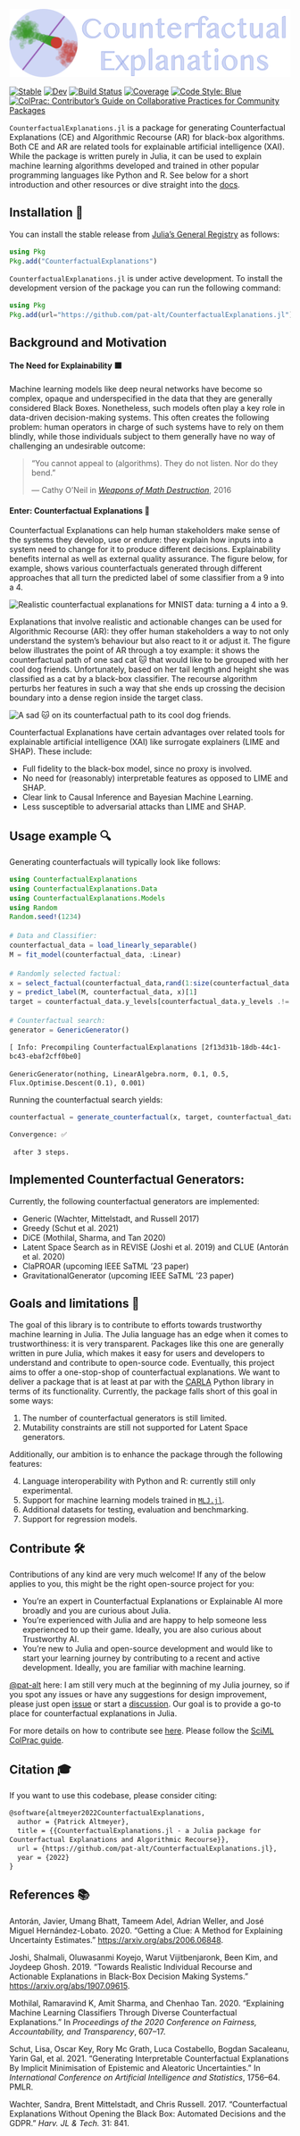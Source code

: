 
![](docs/src/assets/wide_logo.png)

[![Stable](https://img.shields.io/badge/docs-stable-blue.svg)](https://pat-alt.github.io/CounterfactualExplanations.jl/stable) [![Dev](https://img.shields.io/badge/docs-dev-blue.svg)](https://pat-alt.github.io/CounterfactualExplanations.jl/dev) [![Build Status](https://github.com/pat-alt/CounterfactualExplanations.jl/actions/workflows/CI.yml/badge.svg?branch=main)](https://github.com/pat-alt/CounterfactualExplanations.jl/actions/workflows/CI.yml?query=branch%3Amain) [![Coverage](https://codecov.io/gh/pat-alt/CounterfactualExplanations.jl/branch/main/graph/badge.svg)](https://codecov.io/gh/pat-alt/CounterfactualExplanations.jl) [![Code Style: Blue](https://img.shields.io/badge/code%20style-blue-4495d1.svg)](https://github.com/invenia/BlueStyle) [![ColPrac: Contributor’s Guide on Collaborative Practices for Community Packages](https://img.shields.io/badge/ColPrac-Contributor's%20Guide-blueviolet.png)](https://github.com/SciML/ColPrac)

`CounterfactualExplanations.jl` is a package for generating Counterfactual Explanations (CE) and Algorithmic Recourse (AR) for black-box algorithms. Both CE and AR are related tools for explainable artificial intelligence (XAI). While the package is written purely in Julia, it can be used to explain machine learning algorithms developed and trained in other popular programming languages like Python and R. See below for a short introduction and other resources or dive straight into the [docs](https://pat-alt.github.io/CounterfactualExplanations.jl/dev).

## Installation 🚩

You can install the stable release from [Julia’s General Registry](https://github.com/JuliaRegistries/General) as follows:

``` julia
using Pkg
Pkg.add("CounterfactualExplanations")
```

`CounterfactualExplanations.jl` is under active development. To install the development version of the package you can run the following command:

``` julia
using Pkg
Pkg.add(url="https://github.com/pat-alt/CounterfactualExplanations.jl")
```

## Background and Motivation

#### The Need for Explainability ⬛

Machine learning models like deep neural networks have become so complex, opaque and underspecified in the data that they are generally considered Black Boxes. Nonetheless, such models often play a key role in data-driven decision-making systems. This often creates the following problem: human operators in charge of such systems have to rely on them blindly, while those individuals subject to them generally have no way of challenging an undesirable outcome:

> “You cannot appeal to (algorithms). They do not listen. Nor do they bend.”
>
> — Cathy O’Neil in [*Weapons of Math Destruction*](https://en.wikipedia.org/wiki/Weapons_of_Math_Destruction), 2016

#### Enter: Counterfactual Explanations 🔮

Counterfactual Explanations can help human stakeholders make sense of the systems they develop, use or endure: they explain how inputs into a system need to change for it to produce different decisions. Explainability benefits internal as well as external quality assurance. The figure below, for example, shows various counterfactuals generated through different approaches that all turn the predicted label of some classifier from a 9 into a 4.

![Realistic counterfactual explanations for MNIST data: turning a 4 into a 9.](https://raw.githubusercontent.com/pat-alt/CounterfactualExplanations.jl/main/docs/src/examples/image/www/MNIST_9to4.png)

Explanations that involve realistic and actionable changes can be used for Algorithmic Recourse (AR): they offer human stakeholders a way to not only understand the system’s behaviour but also react to it or adjust it. The figure below illustrates the point of AR through a toy example: it shows the counterfactual path of one sad cat 🐱 that would like to be grouped with her cool dog friends. Unfortunately, based on her tail length and height she was classified as a cat by a black-box classifier. The recourse algorithm perturbs her features in such a way that she ends up crossing the decision boundary into a dense region inside the target class.

![A sad 🐱 on its counterfactual path to its cool dog friends.](https://raw.githubusercontent.com/pat-alt/CounterfactualExplanations.jl/main/docs/src/www/recourse_laplace.gif)

Counterfactual Explanations have certain advantages over related tools for explainable artificial intelligence (XAI) like surrogate explainers (LIME and SHAP). These include:

- Full fidelity to the black-box model, since no proxy is involved.
- No need for (reasonably) interpretable features as opposed to LIME and SHAP.
- Clear link to Causal Inference and Bayesian Machine Learning.
- Less susceptible to adversarial attacks than LIME and SHAP.

## Usage example 🔍

Generating counterfactuals will typically look like follows:

``` julia
using CounterfactualExplanations
using CounterfactualExplanations.Data
using CounterfactualExplanations.Models
using Random
Random.seed!(1234)

# Data and Classifier:
counterfactual_data = load_linearly_separable()
M = fit_model(counterfactual_data, :Linear)

# Randomly selected factual:
x = select_factual(counterfactual_data,rand(1:size(counterfactual_data.X,2)))
y = predict_label(M, counterfactual_data, x)[1]
target = counterfactual_data.y_levels[counterfactual_data.y_levels .!= y][1]

# Counterfactual search:
generator = GenericGenerator()
```

    [ Info: Precompiling CounterfactualExplanations [2f13d31b-18db-44c1-bc43-ebaf2cff0be0]

    GenericGenerator(nothing, LinearAlgebra.norm, 0.1, 0.5, Flux.Optimise.Descent(0.1), 0.001)

Running the counterfactual search yields:

``` julia
counterfactual = generate_counterfactual(x, target, counterfactual_data, M, generator)
```

    Convergence: ✅

     after 3 steps.

## Implemented Counterfactual Generators:

Currently, the following counterfactual generators are implemented:

- Generic (Wachter, Mittelstadt, and Russell 2017)
- Greedy (Schut et al. 2021)
- DiCE (Mothilal, Sharma, and Tan 2020)
- Latent Space Search as in REVISE (Joshi et al. 2019) and CLUE (Antorán et al. 2020)
- ClaPROAR (upcoming IEEE SaTML ’23 paper)
- GravitationalGenerator (upcoming IEEE SaTML ’23 paper)

## Goals and limitations 🎯

The goal of this library is to contribute to efforts towards trustworthy machine learning in Julia. The Julia language has an edge when it comes to trustworthiness: it is very transparent. Packages like this one are generally written in pure Julia, which makes it easy for users and developers to understand and contribute to open-source code. Eventually, this project aims to offer a one-stop-shop of counterfactual explanations. We want to deliver a package that is at least at par with the [CARLA](https://github.com/carla-recourse/CARLA) Python library in terms of its functionality. Currently, the package falls short of this goal in some ways:

1.  The number of counterfactual generators is still limited.
2.  Mutability constraints are still not supported for Latent Space generators.

Additionally, our ambition is to enhance the package through the following features:

4.  Language interoperability with Python and R: currently still only experimental.
5.  Support for machine learning models trained in [`MLJ.jl`](https://alan-turing-institute.github.io/MLJ.jl/dev/).
6.  Additional datasets for testing, evaluation and benchmarking.
7.  Support for regression models.

## Contribute 🛠

Contributions of any kind are very much welcome! If any of the below applies to you, this might be the right open-source project for you:

- You’re an expert in Counterfactual Explanations or Explainable AI more broadly and you are curious about Julia.
- You’re experienced with Julia and are happy to help someone less experienced to up their game. Ideally, you are also curious about Trustworthy AI.
- You’re new to Julia and open-source development and would like to start your learning journey by contributing to a recent and active development. Ideally, you are familiar with machine learning.

[@pat-alt](https://github.com/pat-alt) here: I am still very much at the beginning of my Julia journey, so if you spot any issues or have any suggestions for design improvement, please just open [issue](https://github.com/pat-alt/CounterfactualExplanations.jl/issues) or start a [discussion](https://github.com/pat-alt/CounterfactualExplanations.jl/discussions). Our goal is to provide a go-to place for counterfactual explanations in Julia.

For more details on how to contribute see [here](https://www.paltmeyer.com/CounterfactualExplanations.jl/dev/contributing/). Please follow the [SciML ColPrac guide](https://github.com/SciML/ColPrac).

## Citation 🎓

If you want to use this codebase, please consider citing:

    @software{altmeyer2022CounterfactualExplanations,
      author = {Patrick Altmeyer},
      title = {{CounterfactualExplanations.jl - a Julia package for Counterfactual Explanations and Algorithmic Recourse}},
      url = {https://github.com/pat-alt/CounterfactualExplanations.jl},
      year = {2022}
    }

## References 📚

Antorán, Javier, Umang Bhatt, Tameem Adel, Adrian Weller, and José Miguel Hernández-Lobato. 2020. “Getting a Clue: A Method for Explaining Uncertainty Estimates.” <https://arxiv.org/abs/2006.06848>.

Joshi, Shalmali, Oluwasanmi Koyejo, Warut Vijitbenjaronk, Been Kim, and Joydeep Ghosh. 2019. “Towards Realistic Individual Recourse and Actionable Explanations in Black-Box Decision Making Systems.” <https://arxiv.org/abs/1907.09615>.

Mothilal, Ramaravind K, Amit Sharma, and Chenhao Tan. 2020. “Explaining Machine Learning Classifiers Through Diverse Counterfactual Explanations.” In *Proceedings of the 2020 Conference on Fairness, Accountability, and Transparency*, 607–17.

Schut, Lisa, Oscar Key, Rory Mc Grath, Luca Costabello, Bogdan Sacaleanu, Yarin Gal, et al. 2021. “Generating Interpretable Counterfactual Explanations By Implicit Minimisation of Epistemic and Aleatoric Uncertainties.” In *International Conference on Artificial Intelligence and Statistics*, 1756–64. PMLR.

Wachter, Sandra, Brent Mittelstadt, and Chris Russell. 2017. “Counterfactual Explanations Without Opening the Black Box: Automated Decisions and the GDPR.” *Harv. JL & Tech.* 31: 841.
